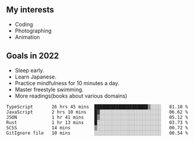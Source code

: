 ## My interests

- Coding
- Photographing
- Animation

## Goals in 2022

- Sleep early.
- Learn Japanese.
- Practice mindfulness for 10 minutes a day.
- Master freestyle swimming.
- More readings(books about various domains)

<!--START_SECTION:waka-->

```text
TypeScript       26 hrs 45 mins  ████████████████████▒░░░░   81.10 %
JavaScript       2 hrs 10 mins   █▓░░░░░░░░░░░░░░░░░░░░░░░   06.62 %
JSON             1 hr 41 mins    █▒░░░░░░░░░░░░░░░░░░░░░░░   05.12 %
Rust             1 hr 13 mins    █░░░░░░░░░░░░░░░░░░░░░░░░   03.73 %
SCSS             14 mins         ▒░░░░░░░░░░░░░░░░░░░░░░░░   00.72 %
GitIgnore file   10 mins         ░░░░░░░░░░░░░░░░░░░░░░░░░   00.54 %
```

<!--END_SECTION:waka-->

